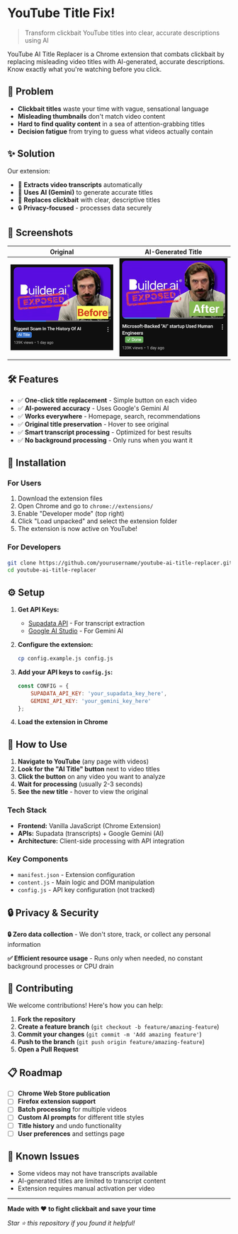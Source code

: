 # YouTube Title Fix!

> Transform clickbait YouTube titles into clear, accurate descriptions using AI

YouTube AI Title Replacer is a Chrome extension that combats clickbait by replacing misleading video titles with AI-generated, accurate descriptions. Know exactly what you're watching before you click.

## 🎯 Problem

- **Clickbait titles** waste your time with vague, sensational language
- **Misleading thumbnails** don't match video content
- **Hard to find quality content** in a sea of attention-grabbing titles
- **Decision fatigue** from trying to guess what videos actually contain

## ✨ Solution

Our extension:

- 📝 **Extracts video transcripts** automatically
- 🤖 **Uses AI (Gemini)** to generate accurate titles
- 🎯 **Replaces clickbait** with clear, descriptive titles
- 🔒 **Privacy-focused** - processes data securely

## 📸 Screenshots

| Original                     | AI-Generated Title                    |
|:----------------------------:|:-------------------------------------:|
| ![Before](assets/original.png) | ![After](assets/ai-title.png) |


## 🛠️ Features

- ✅ **One-click title replacement** - Simple button on each video
- ✅ **AI-powered accuracy** - Uses Google's Gemini AI
- ✅ **Works everywhere** - Homepage, search, recommendations
- ✅ **Original title preservation** - Hover to see original
- ✅ **Smart transcript processing** - Optimized for best results
- ✅ **No background processing** - Only runs when you want it

## 🚀 Installation

### For Users

1. Download the extension files
2. Open Chrome and go to `chrome://extensions/`
3. Enable "Developer mode" (top right)
4. Click "Load unpacked" and select the extension folder
5. The extension is now active on YouTube!

### For Developers

```bash
git clone https://github.com/yourusername/youtube-ai-title-replacer.git
cd youtube-ai-title-replacer
```

## ⚙️ Setup

1. **Get API Keys:**

   - [Supadata API](https://supadata.ai/youtube-transcript-api) - For transcript extraction
   - [Google AI Studio](https://makersuite.google.com/app/apikey) - For Gemini AI
2. **Configure the extension:**

   ```bash
   cp config.example.js config.js
   ```
3. **Add your API keys to `config.js`:**

   ```javascript
   const CONFIG = {
       SUPADATA_API_KEY: 'your_supadata_key_here',
       GEMINI_API_KEY: 'your_gemini_key_here'
   };
   ```
4. **Load the extension in Chrome**


## 📖 How to Use

1. **Navigate to YouTube** (any page with videos)
2. **Look for the "AI Title" button** next to video titles
3. **Click the button** on any video you want to analyze
4. **Wait for processing** (usually 2-3 seconds)
5. **See the new title** - hover to view the original

### Tech Stack

- **Frontend:** Vanilla JavaScript (Chrome Extension)
- **APIs:** Supadata (transcripts) + Google Gemini (AI)
- **Architecture:** Client-side processing with API integration

### Key Components

- `manifest.json` - Extension configuration
- `content.js` - Main logic and DOM manipulation
- `config.js` - API key configuration (not tracked)

## 🔒 Privacy & Security

**🔒 Zero data collection** - We don't store, track, or collect any personal information

**✅ Efficient resource usage** - Runs only when needed, no constant background processes or CPU drain

## 🤝 Contributing

We welcome contributions! Here's how you can help:

1. **Fork the repository**
2. **Create a feature branch** (`git checkout -b feature/amazing-feature`)
3. **Commit your changes** (`git commit -m 'Add amazing feature'`)
4. **Push to the branch** (`git push origin feature/amazing-feature`)
5. **Open a Pull Request**

## 📋 Roadmap

- [ ] **Chrome Web Store publication**
- [ ] **Firefox extension support**
- [ ] **Batch processing** for multiple videos
- [ ] **Custom AI prompts** for different title styles
- [ ] **Title history** and undo functionality
- [ ] **User preferences** and settings page

## 🐛 Known Issues

- Some videos may not have transcripts available
- AI-generated titles are limited to transcript content
- Extension requires manual activation per video

---

**Made with ❤️ to fight clickbait and save your time**

*Star ⭐ this repository if you found it helpful!*
